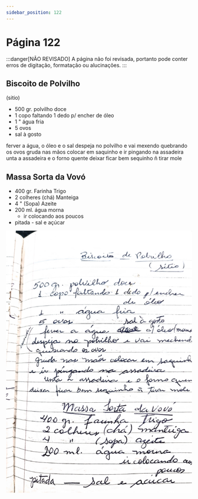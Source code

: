 ```yaml
---
sidebar_position: 122
---
```

# Página 122
:::danger[NÃO REVISADO]
A página não foi revisada, portanto pode conter erros de digitação, formatação ou alucinações.
:::
## Biscoito de Polvilho
(sitio)

*   500 gr. polvilho doce
*   1 copo faltando 1 dedo p/ encher de óleo
*   1 " água fria
*   5 ovos
*   sal à gosto

ferver a água, o óleo e o sal
despeja no polvilho e vai mexendo
quebrando os ovos
gruda nas mãos colocar em saquinho e ir pingando na assadeira
unta a assadeira e o forno quente
deixar ficar bem sequinho ñ tirar mole

## Massa Sorta da Vovó

*   400 gr. Farinha Trigo
*   2 colheres (chá) Manteiga
*   4 " (Sopa) Azeite
*   200 ml. água morna
    *   ir colocando aos poucos
*   pitada - sal e açúcar

![imagem base](./images/page_122.png)